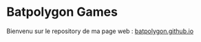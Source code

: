 # Batpolygon Games

Bienvenu sur le repository de ma page web : [batpolygon.github.io](https://batpolygon.github.io/)
